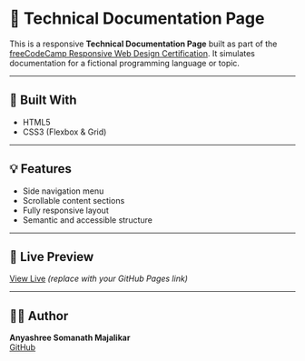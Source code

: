 # 📘 Technical Documentation Page

This is a responsive **Technical Documentation Page** built as part of the [freeCodeCamp Responsive Web Design Certification](https://www.freecodecamp.org/learn/). It simulates documentation for a fictional programming language or topic.

---

## 🔧 Built With

- HTML5  
- CSS3 (Flexbox & Grid)

---

## 💡 Features

- Side navigation menu
- Scrollable content sections
- Fully responsive layout
- Semantic and accessible structure

---

## 🔗 Live Preview

[View Live](https://AnyashreeSM.github.io/TechDocPage) *(replace with your GitHub Pages link)*

---

## 🧑‍💻 Author

**Anyashree Somanath Majalikar**  
[GitHub](https://github.com/AnyashreeSM)
